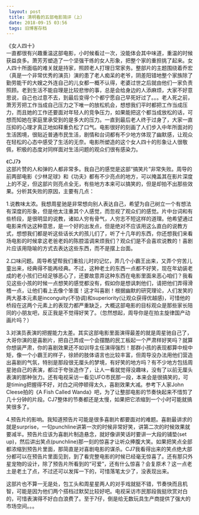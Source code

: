 ```yaml
---
 layout: post
 title: 清明看的五部电影简评（上）
 date: 2018-09-15 03:56
 tags: 旧博客存档
---
```

《女人四十》  
一直都很有兴趣重温这部电影，小时候看过一次，没能体会其中味道，重温的时候获益良多。萧芳芳塑造了一个坚强干练的女人形象，把整个家的重担挑了起来。女人四十所面临的难关就是持家，照顾老人打理日常家务。整部片的主题围绕着乔宏（真是一个非常优秀的演员）演的患了老人痴呆的老爷，阴差阳错地整个家族除了勤劳能干的大嫂之外连自己的儿女都一概不认得，老婆过世之后就由他们一家负责照顾。老到生活不能自理是比较悲惨的事，总是会给身边的人添麻烦，大家不好意思说，自己也过意不去，到最后变得个个都宁愿自己早死好过了。。。老人死之前，萧芳芳把工作当成自己压力之下唯一的放松机会，想想我们平时都把工作当成压力，而且她的工作还要面对年轻人的竞争压力，如果能把这个都当成放松的话，可想而知她在家庭里承受到的是多大的压力。一直到最后老人终于过身了，大家一直压抑的心理才真正地如释重负松了口气。电影很好的刻画了人们步入中年所面对的生活困境，很贴近普通市民生活，剧情和台词都有不少地方体现了幽默感，让观众在轻松的心态中感受了生活的无奈。电影所塑造的这个女人四十的形象让人很敬佩，积极的态度对同样面对生活问题的观众们很有感染力。

《CJ7》  
这部片赞的人和弹的人都非常多。我自己的感觉是这部“搞笑片”非常失败。周导的前两部电影《少林足球》和《功夫》都有不少亮点的地方，可以掩盖其在影片深度上的不足，但这部片则亮点全无，有些地方本来可以搞笑的，但是却拍不出那些效果。分析其失败的原因，主要有几点：  
  
1.说教味太浓。我想周星驰是非常想向别人表达自己，希望为自己树立一个有想法有深度的形象，但是他太注重其个人感觉，而忽视了观众们的感觉。片中台词和有些桥段，是很明显的说教，诸如人穷有骨气，人穷志不短这样的道理。他希望通过电影来传达这种意思，是一个好的出发点，但是绝对不应该用这么直白的说教方式，想想我们都是听这些话长大的孩儿们了，听了十几年的东西，你还想我们来看场电影的时候拿这老爸老妈的陈腔滥调来烦我们？观众们是不会喜欢说教的！喜剧片应该用隐喻的方式去表达这些东西，而不是摆上台面。  
  
2.口味问题。周导希望帮我们重拾儿时的记忆，弄几个小霸王出来，又弄个穷苦儿童出来，经典得不能再经典。不过，这种老土的东西一点都不好笑，现在年幼装老成的老小孩们已经足够恶心了，还要故意弄这种东西在电影里面来恶心咱们？我看见这些小孩的时候一点想笑的感觉都没有，假如你是想讽刺他们，请把他们弄得滑稽一点，让他们看上去像个笨蛋！这才叫喜剧！根据幽默的研究理论，人们发笑的两大基本元素是inconguity(不协调)和superiority(让观众获得优越感)，可惜他的桥段在这两个元素上的表现力都严重缺乏，大概这部电影的目标观众是那些家长陪同的小朋友吧，反正我是不觉得好笑了。（忽然想起，周导你是在拍主旋律国产动画片吗？）  
  
3.对演员表演的把握能力太差。其实这部电影里面演得最差的就是周星驰自己了，大哥你演的是喜剧片，把自己弄成一个会摆酷的民工板起一个严肃样好笑吗？就算你想装严肃，你的喜剧效果还不如训导主任演得强烈！那群小孩的表现都算中规中矩，像一个小霸王的样子，徐娇的肢体语言也比较丰富，但周导没办法用他们营造出喜剧的气氛，特别是那段很无厘头的梦境，有好笑的地方吗？有不少地方包括周星驰自己的表演，都过于夸张造作了，让人一看就觉得没趣味，没有了以前无厘头表演的那种张力。还有电视采访一看见UFO市民那一段，本来会是很搞笑的，可是timing把握得不好，对白之间停顿得太久，喜剧效果大减。参考下人家John
Cleese拍的《A Fish Called
Wanda》吧，为了让整部电影的节奏快起来不惜剪了几十分钟的片段。CJ7整体的节奏都还是太慢，如果把它浓缩到一个小时可能就搞笑很多了。  
  
4.预告片的影响。我知道预告片可能是很多喜剧片都要面对的难题。喜剧最讲求的就是surprise，一句punchline讲第一次的时候非常好笑，讲第二次的时候效果就要减半。预告片应该为喜剧片制造悬念，就好像讲笑话时要讲一大段的铺垫(set
up)，然后讲出笑点(punchline)那一刻的惊喜才让听众捧腹大笑。如果把笑点全部都浓缩到预告片里面，那简直是对喜剧电影的谋杀。CJ7我看得出来的笑点绝大部分都可以在预告片里面见到，到了看完整电影的时候已经毫无惊喜了。还有那只外星宠物的设计，除了预告片所看到的“可爱”，还有什么惊喜？会复原术？这一点老土是老土了点，不过还可以发挥一下的，可惜落笔太少了，没表现出来。  
  
这部片也不算一无是处，包工头和周星星两人的对手戏就挺不错，节奏快而且机智，可能是因为他们两个搭档过默契比较好吧。电视采访市民那段我挺欣赏对白的，可惜表演得不好白白浪费了。至于7仔，倒是给无数玩具生产商提供了强大的市场空间。。。


